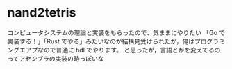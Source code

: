 # nand2tetris
コンピュータシステムの理論と実装をもらったので、気ままにやりたい
「Go で実装する！」「Rust でやる」みたいなのが結構見受けられたが，俺はプログラミングエアプなので普通に hdl でやります。
と思ったが，言語とかを変えてるのってアセンブラの実装の時っぽいな
